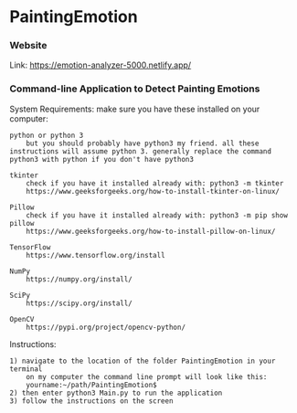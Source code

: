 # PaintingEmotion
### Website
Link: https://emotion-analyzer-5000.netlify.app/

### Command-line Application to Detect Painting Emotions

System Requirements: make sure you have these installed on your computer:

    python or python 3
        but you should probably have python3 my friend. all these instructions will assume python 3. generally replace the command python3 with python if you don't have python3

    tkinter
        check if you have it installed already with: python3 -m tkinter
        https://www.geeksforgeeks.org/how-to-install-tkinter-on-linux/

    Pillow
        check if you have it installed already with: python3 -m pip show pillow
        https://www.geeksforgeeks.org/how-to-install-pillow-on-linux/

    TensorFlow
        https://www.tensorflow.org/install

    NumPy
        https://numpy.org/install/

    SciPy
        https://scipy.org/install/

    OpenCV
        https://pypi.org/project/opencv-python/

Instructions:

    1) navigate to the location of the folder PaintingEmotion in your terminal
        on my computer the command line prompt will look like this:
        yourname:~/path/PaintingEmotion$
    2) then enter python3 Main.py to run the application
    3) follow the instructions on the screen
